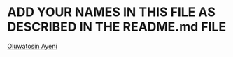 # ADD YOUR NAMES IN THIS FILE AS DESCRIBED IN THE README.md FILE

 [Oluwatosin Ayeni](https://github.com/Ayenitosin03/)